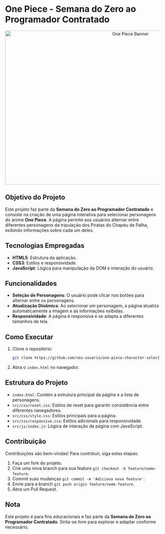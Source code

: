 # One Piece - Semana do Zero ao Programador Contratado

<div align="center">
  <img src="URL_DA_IMAGEM" alt="One Piece Banner" width="800" height="500"/>
</div>

## Objetivo do Projeto

Este projeto faz parte da **Semana do Zero ao Programador Contratado** e consiste na criação de uma página interativa para selecionar personagens do anime **One Piece**. A página permite aos usuários alternar entre diferentes personagens da tripulação dos Piratas do Chapéu de Palha, exibindo informações sobre cada um deles.

## Tecnologias Empregadas

- **HTML5**: Estrutura da aplicação.
- **CSS3**: Estilos e responsividade.
- **JavaScript**: Lógica para manipulação da DOM e interação do usuário.

## Funcionalidades

- **Seleção de Personagens**: O usuário pode clicar nos botões para alternar entre os personagens.
- **Atualização Dinâmica**: Ao selecionar um personagem, a página atualiza automaticamente a imagem e as informações exibidas.
- **Responsividade**: A página é responsiva e se adapta a diferentes tamanhos de tela.

## Como Executar

1. Clone o repositório:
   ```bash
   git clone https://github.com/seu-usuario/one-piece-character-select.git
   ```
2. Abra o `index.html` no navegador.

## Estrutura do Projeto

- `index.html`: Contém a estrutura principal da página e a lista de personagens.
- `src/css/reset.css`: Estilos de reset para garantir consistência entre diferentes navegadores.
- `src/css/style.css`: Estilos principais para a página.
- `src/css/responsive.css`: Estilos adicionais para responsividade.
- `src/js/index.js`: Lógica de interação da página com JavaScript.

## Contribuição

Contribuições são bem-vindas! Para contribuir, siga estas etapas:

1. Faça um fork do projeto.
2. Crie uma nova branch para sua feature `git checkout -b feature/nome-feature`.
3. Commit suas mudanças `git commit -m 'Adiciona nova feature'`.
4. Envie para a branch `git push origin feature/nome-feature`.
5. Abra um Pull Request.

## Nota

Este projeto é para fins educacionais e faz parte da **Semana do Zero ao Programador Contratado**. Sinta-se livre para explorar e adaptar conforme necessário.

